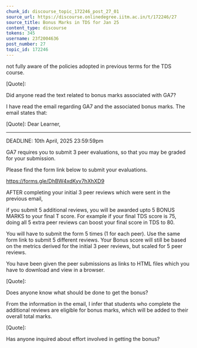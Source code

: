 ```yaml
---
chunk_id: discourse_topic_172246_post_27_01
source_url: https://discourse.onlinedegree.iitm.ac.in/t/172246/27
source_title: Bonus Marks in TDS for Jan 25
content_type: discourse
tokens: 345
username: 23f2004636
post_number: 27
topic_id: 172246
---
```


 not fully aware of the policies adopted in previous terms for the TDS course.

[Quote]:

Did anyone read the text related to bonus marks associated with GA7?

I have read the email regarding GA7 and the associated bonus marks. The email states that:

[Quote]: 
Dear Learner,

---

DEADLINE: 10th April, 2025 23:59:59pm

GA7 requires you to submit 3 peer evaluations, so that you may be graded for your submission.

Please find the form link below to submit your evaluations.

https://forms.gle/DhBW4xdKyv7hXhXD9

AFTER completing your initial 3 peer reviews which were sent in the previous email,

if you submit 5 additional reviews, you will be awarded upto 5 BONUS MARKS to your final T score. For example if your final TDS score is 75, doing all 5 extra peer reviews can boost your final score in TDS to 80.

You will have to submit the form 5 times (1 for each peer). Use the same form link to submit 5 different reviews. Your Bonus score will still be based on the metrics derived for the initial 3 peer reviews, but scaled for 5 peer reviews.

You have been given the peer submissions as links to HTML files which you have to download and view in a browser.

[Quote]:

Does anyone know what should be done to get the bonus?

From the information in the email, I infer that students who complete the additional reviews are eligible for bonus marks, which will be added to their overall total marks.

[Quote]:

Has anyone inquired about effort involved in getting the bonus?
